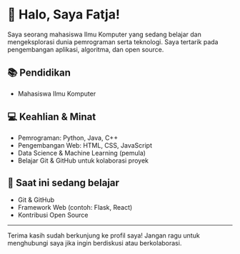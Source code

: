 # 👋 Halo, Saya Fatja!

Saya seorang mahasiswa Ilmu Komputer yang sedang belajar dan mengeksplorasi dunia pemrograman serta teknologi. Saya tertarik pada pengembangan aplikasi, algoritma, dan open source.

## 📚 Pendidikan
- Mahasiswa Ilmu Komputer

## 💻 Keahlian & Minat
- Pemrograman: Python, Java, C++
- Pengembangan Web: HTML, CSS, JavaScript
- Data Science & Machine Learning (pemula)
- Belajar Git & GitHub untuk kolaborasi proyek

## 🌱 Saat ini sedang belajar
- Git & GitHub
- Framework Web (contoh: Flask, React)
- Kontribusi Open Source

---

Terima kasih sudah berkunjung ke profil saya! Jangan ragu untuk menghubungi saya jika ingin berdiskusi atau berkolaborasi.
